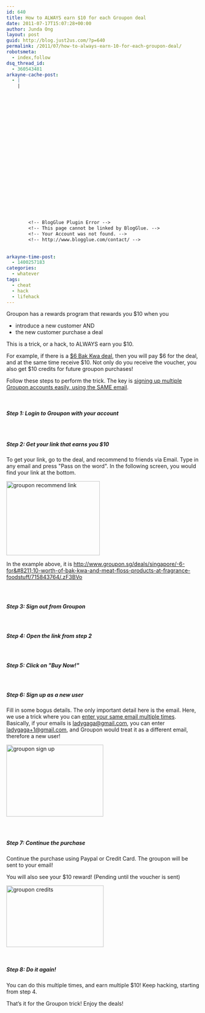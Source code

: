 ```yaml
---
id: 640
title: How to ALWAYS earn $10 for each Groupon deal
date: 2011-07-17T15:07:28+00:00
author: Junda Ong
layout: post
guid: http://blog.just2us.com/?p=640
permalink: /2011/07/how-to-always-earn-10-for-each-groupon-deal/
robotsmeta:
  - index,follow
dsq_thread_id:
  - 360543481
arkayne-cache-post:
  - |
    |
        
        
        
        
        
        
        
        
        
        
        
        
        
        
        
        
        
        
        
        
        
        
        
        <!-- BlogGlue Plugin Error -->
        <!-- This page cannot be linked by BlogGlue. -->
        <!-- Your Account was not found. -->
        <!-- http://www.blogglue.com/contact/ -->
        
        
arkayne-time-post:
  - 1400257183
categories:
  - whatever
tags:
  - cheat
  - hack
  - lifehack
---
```

Groupon has a rewards program that rewards you $10 when you

  * introduce a new customer AND
  * the new customer purchase a deal

This is a trick, or a hack, to ALWAYS earn you $10.

For example, if there is a <a href="http://www.groupon.sg/deals/singapore/-6-for--10-worth-of-bak-kwa-and-meat-floss-products-at-fragrance-foodstuff/715843764/.zF3BVo" onclick="__gaTracker('send', 'event', 'outbound-article', 'http://www.groupon.sg/deals/singapore/-6-for--10-worth-of-bak-kwa-and-meat-floss-products-at-fragrance-foodstuff/715843764/.zF3BVo', '$6 Bak Kwa deal');">$6 Bak Kwa deal</a>, then you will pay $6 for the deal, and at the same time receive $10. Not only do you receive the voucher, you also get $10 credits for future groupon purchases!

Follow these steps to perform the trick. The key is <a href="http://blog.just2us.com/2011/07/a-method-to-easily-create-multiple-email-accounts-gmail/" onclick="__gaTracker('send', 'event', 'outbound-article', 'http://blog.just2us.com/2011/07/a-method-to-easily-create-multiple-email-accounts-gmail/', 'signing up multiple Groupon accounts easily, using the SAME email');">signing up multiple Groupon accounts easily, using the SAME email</a>.

&#160;

##### Step 1: Login to Groupon with your account

##### &#160;

##### Step 2: Get your link that earns you $10

To get your link, go to the deal, and recommend to friends via Email. Type in any email and press "Pass on the word". In the following screen, you would find your link at the bottom. 

<a href="http://blog.just2us.com/wp-content/uploads/2011/07/groupon-recommend-link.jpg" onclick="__gaTracker('send', 'event', 'outbound-article', 'http://blog.just2us.com/wp-content/uploads/2011/07/groupon-recommend-link.jpg', '');"><img style="background-image: none; border-bottom: 0px; border-left: 0px; padding-left: 0px; padding-right: 0px; display: inline; border-top: 0px; border-right: 0px; padding-top: 0px" title="groupon recommend link" border="0" alt="groupon recommend link" src="http://blog.just2us.com/wp-content/uploads/2011/07/groupon-recommend-link_thumb.jpg" width="244" height="194" /></a>

In the example above, it is <a href="http://www.groupon.sg/deals/singapore/-6-for--10-worth-of-bak-kwa-and-meat-floss-products-at-fragrance-foodstuff/715843764/.zF3BVo" onclick="__gaTracker('send', 'event', 'outbound-article', 'http://www.groupon.sg/deals/singapore/-6-for--10-worth-of-bak-kwa-and-meat-floss-products-at-fragrance-foodstuff/715843764/.zF3BVo', 'http://www.groupon.sg/deals/singapore/-6-for&#8211;10-worth-of-bak-kwa-and-meat-floss-products-at-fragrance-foodstuff/715843764/.zF3BVo');">http://www.groupon.sg/deals/singapore/-6-for&#8211;10-worth-of-bak-kwa-and-meat-floss-products-at-fragrance-foodstuff/715843764/.zF3BVo</a>

##### &#160;

##### Step 3: Sign out from Groupon

&#160;

##### Step 4: Open the link from step 2

&#160;

##### Step 5: Click on "Buy Now!"

&#160;

##### Step 6: Sign up as a new user

Fill in some bogus details. The only important detail here is the email. Here, we use a trick where you can <a href="http://blog.just2us.com/2011/07/a-method-to-easily-create-multiple-email-accounts-gmail/" onclick="__gaTracker('send', 'event', 'outbound-article', 'http://blog.just2us.com/2011/07/a-method-to-easily-create-multiple-email-accounts-gmail/', 'enter your same email multiple times');">enter your same email multiple times</a>. Basically, if your emails is <ladygaga@gmail.com>, you can enter <ladygaga+1@gmail.com>, and Groupon would treat it as a different email, therefore a new user!

<a href="http://blog.just2us.com/wp-content/uploads/2011/07/groupon-sign-up.jpg" onclick="__gaTracker('send', 'event', 'outbound-article', 'http://blog.just2us.com/wp-content/uploads/2011/07/groupon-sign-up.jpg', '');"><img style="background-image: none; border-bottom: 0px; border-left: 0px; padding-left: 0px; padding-right: 0px; display: inline; border-top: 0px; border-right: 0px; padding-top: 0px" title="groupon sign up" border="0" alt="groupon sign up" src="http://blog.just2us.com/wp-content/uploads/2011/07/groupon-sign-up_thumb.jpg" width="253" height="188" /></a>

##### &#160;

##### Step 7: Continue the purchase

Continue the purchase using Paypal or Credit Card. The groupon will be sent to your email! 

You will also see your $10 reward! (Pending until the voucher is sent)

<a href="http://blog.just2us.com/2011/07/a-method-to-easily-create-multiple-email-accounts-gmail/" onclick="__gaTracker('send', 'event', 'outbound-article', 'http://blog.just2us.com/2011/07/a-method-to-easily-create-multiple-email-accounts-gmail/', '');"><img style="background-image: none; border-bottom: 0px; border-left: 0px; padding-left: 0px; padding-right: 0px; display: inline; border-top: 0px; border-right: 0px; padding-top: 0px" title="groupon credits" border="0" alt="groupon credits" src="http://blog.just2us.com/wp-content/uploads/2011/07/groupon-credits1.png" width="254" height="161" /></a>

&#160;

##### Step 8: Do it again!

You can do this multiple times, and earn multiple $10! Keep hacking, starting from step 4.

That’s it for the Groupon trick! Enjoy the deals!

<div style="font-size:0px;height:0px;line-height:0px;margin:0;padding:0;clear:both">
</div>